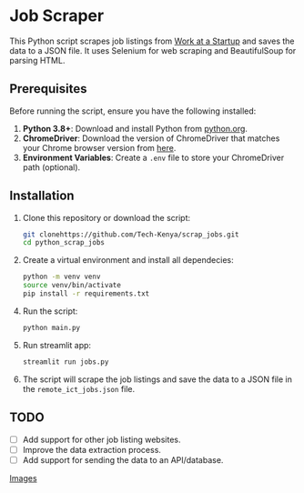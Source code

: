 # Job Scraper

This Python script scrapes job listings from [Work at a Startup](https://www.workatastartup.com/jobs) and saves the data to a JSON file. It uses Selenium for web scraping and BeautifulSoup for parsing HTML.

## Prerequisites

Before running the script, ensure you have the following installed:

1. **Python 3.8+**: Download and install Python from [python.org](https://www.python.org/).
2. **ChromeDriver**: Download the version of ChromeDriver that matches your Chrome browser version from [here](https://sites.google.com/chromium.org/driver/).
3. **Environment Variables**: Create a `.env` file to store your ChromeDriver path (optional).

## Installation

1. Clone this repository or download the script:

   ```bash
   git clonehttps://github.com/Tech-Kenya/scrap_jobs.git
   cd python_scrap_jobs
   ```

2. Create a virtual environment and install all dependecies:

    ```bash
    python -m venv venv
    source venv/bin/activate
    pip install -r requirements.txt
    ```
<!-- 3. Create a `.env` file in the root directory and add the following:
    ```env
    CHROMEDRIVER_PATH=/path/to/chromedriver
    ``` -->
4. Run the script:

    ```bash
    python main.py
    ```

5. Run streamlit app:

    ```bash
    streamlit run jobs.py
    ```

5. The script will scrape the job listings and save the data to a JSON file in the `remote_ict_jobs.json` file.

## TODO

- [ ] Add support for other job listing websites.
- [ ] Improve the data extraction process.
- [ ] Add support for sending the data to an API/database.

[Images](./images/Screenshot%20From%202025-02-14%2018-16-42.png)
